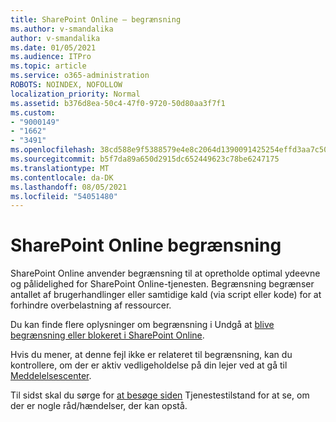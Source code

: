 ```yaml
---
title: SharePoint Online – begrænsning
ms.author: v-smandalika
author: v-smandalika
ms.date: 01/05/2021
ms.audience: ITPro
ms.topic: article
ms.service: o365-administration
ROBOTS: NOINDEX, NOFOLLOW
localization_priority: Normal
ms.assetid: b376d8ea-50c4-47f0-9720-50d80aa3f7f1
ms.custom:
- "9000149"
- "1662"
- "3491"
ms.openlocfilehash: 38cd588e9f5388579e4e8c2064d1390091425254effd3aa7c50c4f2cbc80ce53
ms.sourcegitcommit: b5f7da89a650d2915dc652449623c78be6247175
ms.translationtype: MT
ms.contentlocale: da-DK
ms.lasthandoff: 08/05/2021
ms.locfileid: "54051480"
---
```

# <a name="sharepoint-online-throttling"></a>SharePoint Online begrænsning

SharePoint Online anvender begrænsning til at opretholde optimal ydeevne og pålidelighed for SharePoint Online-tjenesten. Begrænsning begrænser antallet af brugerhandlinger eller samtidige kald (via script eller kode) for at forhindre overbelastning af ressourcer. 

Du kan finde flere oplysninger om begrænsning i Undgå at [blive begrænsning eller blokeret i SharePoint Online](https://docs.microsoft.com/sharepoint/dev/general-development/how-to-avoid-getting-throttled-or-blocked-in-sharepoint-online).

Hvis du mener, at denne fejl ikke er relateret til begrænsning, kan du kontrollere, om der er aktiv vedligeholdelse på din lejer ved at gå til [Meddelelsescenter](https://portal.office.com/adminportal/home#/MessageCenter).

 Til sidst skal du sørge for [at besøge siden](https://portal.office.com/adminportal/home#/servicehealth) Tjenestestilstand for at se, om der er nogle råd/hændelser, der kan opstå.

